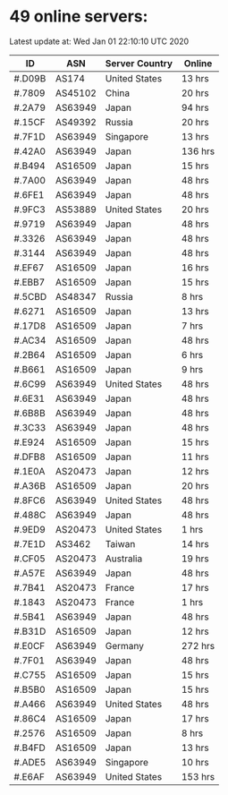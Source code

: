 # 49 online servers:

Latest update at: Wed Jan 01 22:10:10 UTC 2020

| ID | ASN | Server Country | Online |
| -- | --- | -------------- | ------ |
| #.D09B | AS174 | United States | 13 hrs |
| #.7809 | AS45102 | China | 20 hrs |
| #.2A79 | AS63949 | Japan | 94 hrs |
| #.15CF | AS49392 | Russia | 20 hrs |
| #.7F1D | AS63949 | Singapore | 13 hrs |
| #.42A0 | AS63949 | Japan | 136 hrs |
| #.B494 | AS16509 | Japan | 15 hrs |
| #.7A00 | AS63949 | Japan | 48 hrs |
| #.6FE1 | AS63949 | Japan | 48 hrs |
| #.9FC3 | AS53889 | United States | 20 hrs |
| #.9719 | AS63949 | Japan | 48 hrs |
| #.3326 | AS63949 | Japan | 48 hrs |
| #.3144 | AS63949 | Japan | 48 hrs |
| #.EF67 | AS16509 | Japan | 16 hrs |
| #.EBB7 | AS16509 | Japan | 15 hrs |
| #.5CBD | AS48347 | Russia | 8 hrs |
| #.6271 | AS16509 | Japan | 13 hrs |
| #.17D8 | AS16509 | Japan | 7 hrs |
| #.AC34 | AS16509 | Japan | 48 hrs |
| #.2B64 | AS16509 | Japan | 6 hrs |
| #.B661 | AS16509 | Japan | 9 hrs |
| #.6C99 | AS63949 | United States | 48 hrs |
| #.6E31 | AS63949 | Japan | 48 hrs |
| #.6B8B | AS63949 | Japan | 48 hrs |
| #.3C33 | AS63949 | Japan | 48 hrs |
| #.E924 | AS16509 | Japan | 15 hrs |
| #.DFB8 | AS16509 | Japan | 11 hrs |
| #.1E0A | AS20473 | Japan | 12 hrs |
| #.A36B | AS16509 | Japan | 20 hrs |
| #.8FC6 | AS63949 | United States | 48 hrs |
| #.488C | AS63949 | Japan | 48 hrs |
| #.9ED9 | AS20473 | United States | 1 hrs |
| #.7E1D | AS3462 | Taiwan | 14 hrs |
| #.CF05 | AS20473 | Australia | 19 hrs |
| #.A57E | AS63949 | Japan | 48 hrs |
| #.7B41 | AS20473 | France | 17 hrs |
| #.1843 | AS20473 | France | 1 hrs |
| #.5B41 | AS63949 | Japan | 48 hrs |
| #.B31D | AS16509 | Japan | 12 hrs |
| #.E0CF | AS63949 | Germany | 272 hrs |
| #.7F01 | AS63949 | Japan | 48 hrs |
| #.C755 | AS16509 | Japan | 15 hrs |
| #.B5B0 | AS16509 | Japan | 15 hrs |
| #.A466 | AS63949 | United States | 48 hrs |
| #.86C4 | AS16509 | Japan | 17 hrs |
| #.2576 | AS16509 | Japan | 8 hrs |
| #.B4FD | AS16509 | Japan | 13 hrs |
| #.ADE5 | AS63949 | Singapore | 10 hrs |
| #.E6AF | AS63949 | United States | 153 hrs |

